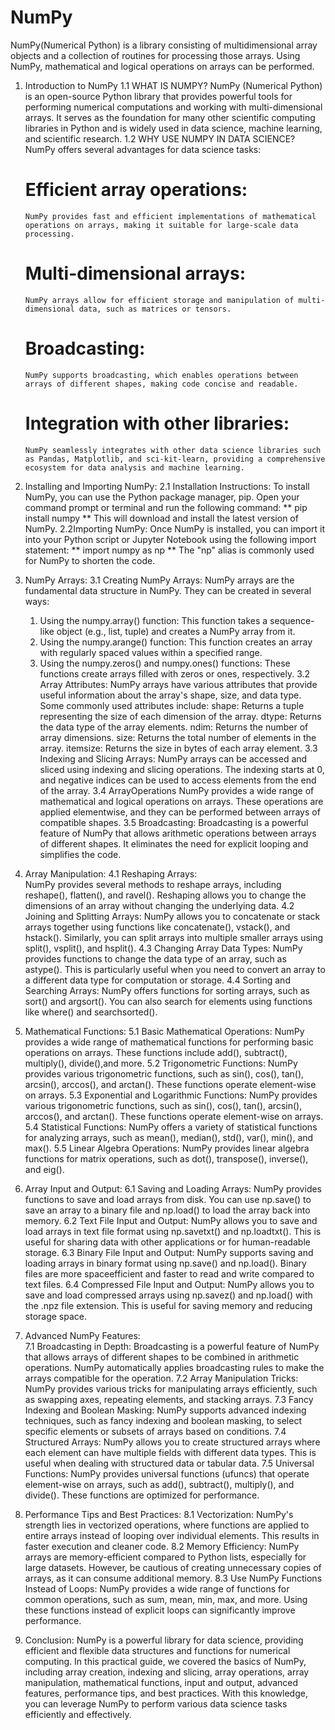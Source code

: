 # NumPy 
NumPy(Numerical Python) is a library consisting of multidimensional array objects and a collection of routines for processing those arrays. Using NumPy, mathematical and logical operations on arrays can be performed.
1. Introduction to NumPy
 1.1 WHAT IS NUMPY?
  NumPy (Numerical Python) is an open-source Python library that provides powerful tools for performing numerical computations and working with multi-dimensional arrays. It serves as the foundation for many other scientific computing libraries in Python and is widely used in data science, machine learning, and scientific research.
 1.2 WHY USE NUMPY IN DATA SCIENCE?
   NumPy offers several advantages for data science tasks:
     # Efficient array operations:
       NumPy provides fast and efficient implementations of mathematical operations on arrays, making it suitable for large-scale data processing.
     # Multi-dimensional arrays:
       NumPy arrays allow for efficient storage and manipulation of multi-dimensional data, such as matrices or tensors.
     # Broadcasting:
       NumPy supports broadcasting, which enables operations between arrays of different shapes, making code concise and readable.
     # Integration with other libraries:
       NumPy seamlessly integrates with other data science libraries such as Pandas, Matplotlib, and sci-kit-learn, providing a comprehensive ecosystem for data analysis and machine learning.
     
2. Installing and Importing NumPy:
 2.1 Installation Instructions:
   To install NumPy, you can use the Python package manager, pip. Open your command prompt or terminal and run the following command:
     ** pip install numpy **
   This will download and install the latest version of NumPy.
 2.2Importing NumPy:
   Once NumPy is installed, you can import it into your Python script or Jupyter Notebook using the following import statement:
      ** import numpy as np **
   The "np" alias is commonly used for NumPy to shorten the code.

3. NumPy Arrays:
  3.1 Creating NumPy Arrays:
    NumPy arrays are the fundamental data structure in NumPy. They can be created in several ways:
    1. Using the numpy.array() function:
        This function takes a sequence-like object (e.g., list, tuple) and creates a NumPy array from it.
    2. Using the numpy.arange() function:
        This function creates an array with regularly spaced values within a specified range.
    3. Using the numpy.zeros() and numpy.ones() functions:
        These functions create arrays filled with zeros or ones, respectively.
  3.2 Array Attributes:
      NumPy arrays have various attributes that provide useful information about the array's shape, size, and data type. Some commonly used attributes include:
        shape: Returns a tuple representing the size of each dimension of the array.
        dtype: Returns the data type of the array elements.
        ndim: Returns the number of array dimensions.
        size: Returns the total number of elements in the array.
        itemsize: Returns the size in bytes of each array element.
  3.3 Indexing and Slicing Arrays:
        NumPy arrays can be accessed and sliced using indexing and slicing operations. The indexing starts at 0, and negative indices can be used to access elements from the end of the array.
  3.4 ArrayOperations
        NumPy provides a wide range of mathematical and logical operations on arrays. These operations are applied elementwise, and they can be performed between arrays of compatible shapes.
  3.5 Broadcasting:
        Broadcasting is a powerful feature of NumPy that allows arithmetic operations between arrays of different shapes. It eliminates the need for explicit looping and simplifies the code.
       
4. Array Manipulation:
  4.1 Reshaping Arrays:   
        NumPy provides several methods to reshape arrays, including reshape(), flatten(), and ravel(). Reshaping allows you to change the dimensions of an array without changing the underlying data.
  4.2 Joining and Splitting Arrays:
        NumPy allows you to concatenate or stack arrays together using functions like concatenate(), vstack(), and hstack(). Similarly, you can split arrays into multiple smaller arrays using split(), vsplit(), and hsplit().
  4.3 Changing Array Data Types:
        NumPy provides functions to change the data type of an array, such as astype(). This is particularly useful when you need to convert an array to a different data type for computation or storage.
  4.4 Sorting and Searching Arrays:
        NumPy offers functions for sorting arrays, such as sort() and argsort(). You can also search for elements using functions like where() and searchsorted().
   
5. Mathematical Functions:
  5.1 Basic Mathematical Operations:
        NumPy provides a wide range of mathematical functions for performing basic operations on arrays. These functions include add(), subtract(), multiply(), divide(),and more.
  5.2 Trigonometric Functions:
        NumPy provides various trigonometric functions, such as sin(), cos(), tan(), arcsin(), arccos(), and arctan(). These functions operate element-wise on arrays.
  5.3 Exponential and Logarithmic Functions:
        NumPy provides various trigonometric functions, such as sin(), cos(), tan(), arcsin(), arccos(), and arctan(). These functions operate element-wise on arrays.
  5.4 Statistical Functions:
        NumPy offers a variety of statistical functions for analyzing arrays, such as mean(), median(), std(), var(), min(), and max().
  5.5 Linear Algebra Operations:
        NumPy provides linear algebra functions for matrix operations, such as dot(), transpose(), inverse(), and eig().

6. Array Input and Output:
  6.1 Saving and Loading Arrays:
       NumPy provides functions to save and load arrays from disk. You can use np.save() to save an array to a binary file and np.load() to load the array back into memory.
  6.2 Text File Input and Output:
       NumPy allows you to save and load arrays in text file format using np.savetxt() and np.loadtxt(). This is useful for sharing data with other applications or for human-readable storage.
  6.3 Binary File Input and Output:
       NumPy supports saving and loading arrays in binary format using np.save() and np.load(). Binary files are more spaceefficient and faster to read and write compared to text files.
  6.4 Compressed File Input and Output:
        NumPy allows you to save and load compressed arrays using np.savez() and np.load() with the .npz file extension. This is useful for saving memory and reducing storage space.

7. Advanced NumPy Features:   
  7.1 Broadcasting in Depth:
        Broadcasting is a powerful feature of NumPy that allows arrays of different shapes to be combined in arithmetic operations. NumPy automatically applies broadcasting rules to make the arrays compatible for the operation.
  7.2 Array Manipulation Tricks:
        NumPy provides various tricks for manipulating arrays efficiently, such as swapping axes, repeating elements, and stacking arrays.
  7.3 Fancy Indexing and Boolean Masking:
       NumPy supports advanced indexing techniques, such as fancy indexing and boolean masking, to select specific elements or subsets of arrays based on conditions.
  7.4 Structured Arrays:
        NumPy allows you to create structured arrays where each element can have multiple fields with different data types. This is useful when dealing with structured data or tabular data.
  7.5 Universal Functions:
       NumPy provides universal functions (ufuncs) that operate element-wise on arrays, such as add(), subtract(), multiply(), and divide(). These functions are optimized for performance.

8. Performance Tips and Best Practices:
  8.1 Vectorization:
        NumPy's strength lies in vectorized operations, where functions are applied to entire arrays instead of looping over individual elements. This results in faster execution and cleaner code.
  8.2 Memory Efficiency:
        NumPy arrays are memory-efficient compared to Python lists, especially for large datasets. However, be cautious of creating unnecessary copies of arrays, as it can consume additional memory.
  8.3 Use NumPy Functions Instead of Loops:
        NumPy provides a wide range of functions for common operations, such as sum, mean, min, max, and more. Using these functions instead of explicit loops can significantly improve performance.

9. Conclusion:
    NumPy is a powerful library for data science, providing efficient and flexible data structures and functions for numerical computing. In this practical guide, we covered the basics of NumPy, including array creation, indexing and slicing, array 
    operations, array manipulation, mathematical functions, input and output, advanced features, performance tips, and best practices. With this knowledge, you can leverage NumPy to perform various data science tasks efficiently and effectively.
     
     
